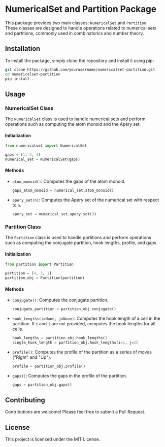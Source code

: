 
# NumericalSet and Partition Package

This package provides two main classes: `NumericalSet` and `Partition`. These classes are designed to handle operations related to numerical sets and partitions, commonly used in combinatorics and number theory.

## Installation

To install the package, simply clone the repository and install it using pip:

```bash
git clone https://github.com/yourusername/numericalset-partition.git
cd numericalset-partition
pip install .
```

## Usage

### NumericalSet Class

The `NumericalSet` class is used to handle numerical sets and perform operations such as computing the atom monoid and the Apéry set.

#### Initialization

```python
from numericalset import NumericalSet

gaps = [1, 2, 4]
numerical_set = NumericalSet(gaps)
```

#### Methods

- `atom_monoid()`: Computes the gaps of the atom monoid.

    ```python
    gaps_atom_monoid = numerical_set.atom_monoid()
    ```

- `apery_set(n)`: Computes the Apéry set of the numerical set with respect to `n`.

    ```python
    apery_set = numerical_set.apery_set(3)
    ```

### Partition Class

The `Partition` class is used to handle partitions and perform operations such as computing the conjugate partition, hook lengths, profile, and gaps.

#### Initialization

```python
from partition import Partition

partition = [4, 3, 1]
partition_obj = Partition(partition)
```

#### Methods

- `conjugate()`: Computes the conjugate partition.

    ```python
    conjugate_partition = partition_obj.conjugate()
    ```

- `hook_lengths(i=None, j=None)`: Computes the hook length of a cell in the partition. If `i` and `j` are not provided, computes the hook lengths for all cells.

    ```python
    hook_lengths = partition_obj.hook_lengths()
    single_hook_length = partition_obj.hook_lengths(i=1, j=2)
    ```

- `profile()`: Computes the profile of the partition as a series of moves ("Right" and "Up").

    ```python
    profile = partition_obj.profile()
    ```

- `gaps()`: Computes the gaps in the profile of the partition.

    ```python
    gaps = partition_obj.gaps()
    ```

## Contributing

Contributions are welcome! Please feel free to submit a Pull Request.

## License

This project is licensed under the MIT License.
